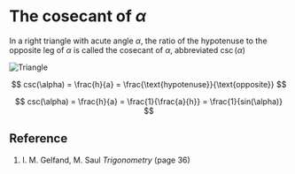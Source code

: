 # The cosecant of $\alpha$

In a right triangle with acute angle $\alpha$, the ratio of the hypotenuse to the opposite leg of $\alpha$ is called the cosecant of $\alpha$, abbreviated $\csc(\alpha)$

![Triangle](https://upload.wikimedia.org/wikipedia/commons/e/ed/Trigono_sine_en2.svg)

$$
csc(\alpha) = \frac{h}{a} = \frac{\text{hypotenuse}}{\text{opposite}}
$$

$$
csc(\alpha) = \frac{h}{a} = \frac{1}{\frac{a}{h}} = \frac{1}{sin(\alpha)}
$$

## Reference

1. I. M. Gelfand, M. Saul *Trigonometry* (page 36)